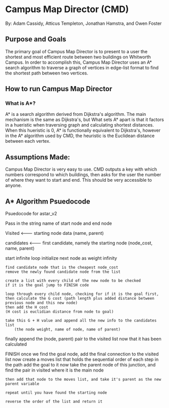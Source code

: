 # Campus Map Director (CMD) 
By: Adam Cassidy, Atticus Templeton, Jonathan Hamstra, and Owen Foster

## Purpose and Goals
The primary goal of Campus Map Director is to present to a user the shortest and most efficient route between two buildings on Whitworth Campus. In order to accomplish this, Campus Map Director uses an A* search algorithm to traverse a graph of vertices in edge-list format to find the shortest path between two vertices. 

## How to run Campus Map Director

### What is A*?
A* is a search algorithm derived from Dijkstra's algorithm. The main mechanism is the same as Dijkstra's, but What sets A* apart is that it factors in a hueristic when traversing graph and calculating shortest distances. When this hueristic is 0, A* is functionally equivalent to Dijkstra's, however in the A* algorithm used by CMD, the heuristic is the Euclidean distance between each vertex. 

## Assumptions Made:
Campus Map Director is very easy to use. CMD outputs a key with which numbers correspond to which buildings, then asks for the user the number of where they want to start and end. This should be very accessible to anyone. 

## A* Algorithm Psuedocode

Psuedocode for astar_v2

Pass in the string name of start node and end node

Visited <--- starting node data (name, parent)

candidates <--- first candidate, namely the starting node (node_cost, name, parent)

start infinite loop
    initialize next node as weight infinity
    
    find candidate node that is the cheapest node_cost
    remove the newly found candidate node from the list

    create a list with every child of the new node to be checked
    if it is the goal jump to FINISH code
    
    loop through every child node, checking for if it is the goal first,
    then calculate the G cost (path length plus added distance between previous node and this new node)
    then add the H cost
    (H cost is euclidian distance from node to goal)

    take this G + H value and append all the new info to the candidates list
		(the node weight, name of node, name of parent)

finally append the (node, parent) pair to the visited list now that it has been calculated

FINISH
    once we find the goal node, add the final connection to the visited list
    now create a moves list that holds the sequential order of each step in the path
    add the goal to it
    now take the parent node of this junction, and find the pair in visited where it
    is the main node

    then add that node to the moves list, and take it's parent as the new parent variable

    repeat until you have found the starting node

    reverse the order of the list and return it



